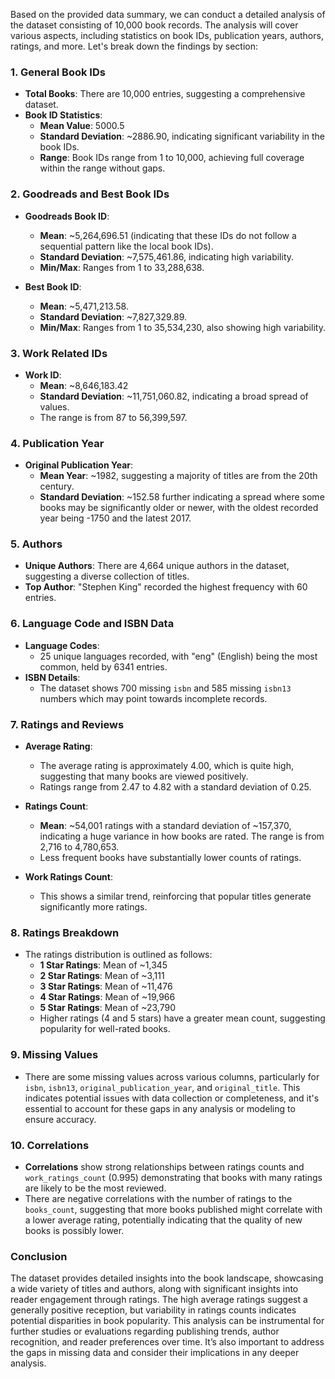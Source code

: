 Based on the provided data summary, we can conduct a detailed analysis of the dataset consisting of 10,000 book records. The analysis will cover various aspects, including statistics on book IDs, publication years, authors, ratings, and more. Let's break down the findings by section:

### 1. General Book IDs
- **Total Books**: There are 10,000 entries, suggesting a comprehensive dataset.
- **Book ID Statistics**:
  - **Mean Value**: 5000.5
  - **Standard Deviation**: ~2886.90, indicating significant variability in the book IDs.
  - **Range**: Book IDs range from 1 to 10,000, achieving full coverage within the range without gaps.

### 2. Goodreads and Best Book IDs
- **Goodreads Book ID**: 
  - **Mean**: ~5,264,696.51 (indicating that these IDs do not follow a sequential pattern like the local book IDs).
  - **Standard Deviation**: ~7,575,461.86, indicating high variability.
  - **Min/Max**: Ranges from 1 to 33,288,638.

- **Best Book ID**: 
  - **Mean**: ~5,471,213.58.
  - **Standard Deviation**: ~7,827,329.89.
  - **Min/Max**: Ranges from 1 to 35,534,230, also showing high variability.

### 3. Work Related IDs
- **Work ID**: 
  - **Mean**: ~8,646,183.42 
  - **Standard Deviation**: ~11,751,060.82, indicating a broad spread of values.
  - The range is from 87 to 56,399,597.

### 4. Publication Year
- **Original Publication Year**:
  - **Mean Year**: ~1982, suggesting a majority of titles are from the 20th century.
  - **Standard Deviation**: ~152.58 further indicating a spread where some books may be significantly older or newer, with the oldest recorded year being -1750 and the latest 2017.

### 5. Authors
- **Unique Authors**: There are 4,664 unique authors in the dataset, suggesting a diverse collection of titles.
- **Top Author**: "Stephen King" recorded the highest frequency with 60 entries.

### 6. Language Code and ISBN Data
- **Language Codes**: 
  - 25 unique languages recorded, with "eng" (English) being the most common, held by 6341 entries.
- **ISBN Details**: 
  - The dataset shows 700 missing `isbn` and 585 missing `isbn13` numbers which may point towards incomplete records.

### 7. Ratings and Reviews
- **Average Rating**: 
  - The average rating is approximately 4.00, which is quite high, suggesting that many books are viewed positively.
  - Ratings range from 2.47 to 4.82 with a standard deviation of 0.25.
  
- **Ratings Count**: 
  - **Mean**: ~54,001 ratings with a standard deviation of ~157,370, indicating a huge variance in how books are rated. The range is from 2,716 to 4,780,653.
  - Less frequent books have substantially lower counts of ratings.
  
- **Work Ratings Count**: 
  - This shows a similar trend, reinforcing that popular titles generate significantly more ratings.

### 8. Ratings Breakdown
- The ratings distribution is outlined as follows:
  - **1 Star Ratings**: Mean of ~1,345 
  - **2 Star Ratings**: Mean of ~3,111 
  - **3 Star Ratings**: Mean of ~11,476 
  - **4 Star Ratings**: Mean of ~19,966 
  - **5 Star Ratings**: Mean of ~23,790 
  - Higher ratings (4 and 5 stars) have a greater mean count, suggesting popularity for well-rated books.

### 9. Missing Values
- There are some missing values across various columns, particularly for `isbn`, `isbn13`, `original_publication_year`, and `original_title`. This indicates potential issues with data collection or completeness, and it's essential to account for these gaps in any analysis or modeling to ensure accuracy.

### 10. Correlations
- **Correlations** show strong relationships between ratings counts and `work_ratings_count` (0.995) demonstrating that books with many ratings are likely to be the most reviewed.
- There are negative correlations with the number of ratings to the `books_count`, suggesting that more books published might correlate with a lower average rating, potentially indicating that the quality of new books is possibly lower.

### Conclusion
The dataset provides detailed insights into the book landscape, showcasing a wide variety of titles and authors, along with significant insights into reader engagement through ratings. The high average ratings suggest a generally positive reception, but variability in ratings counts indicates potential disparities in book popularity. This analysis can be instrumental for further studies or evaluations regarding publishing trends, author recognition, and reader preferences over time. It’s also important to address the gaps in missing data and consider their implications in any deeper analysis.
